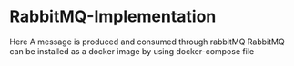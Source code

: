# RabbitMQ-Implementation
Here A message is produced and consumed through rabbitMQ
RabbitMQ can be installed as a docker image by using docker-compose file
